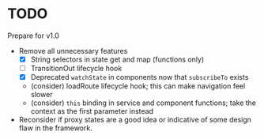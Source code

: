 # TODO

Prepare for v1.0

- Remove all unnecessary features
  - [x] String selectors in state get and map (functions only)
  - [ ] TransitionOut lifecycle hook
  - [x] Deprecated `watchState` in components now that `subscribeTo` exists
  - (consider) loadRoute lifecycle hook; this can make navigation feel slower
  - (consider) `this` binding in service and component functions; take the context as the first parameter instead
- Reconsider if proxy states are a good idea or indicative of some design flaw in the framework.
